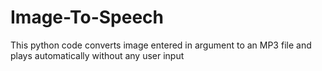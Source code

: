 # Image-To-Speech
This python code converts image entered in argument to an MP3 file and plays automatically without any user input
